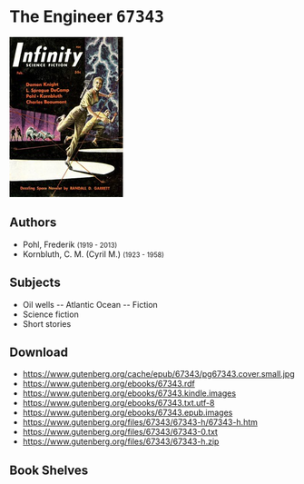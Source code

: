 # The Engineer <kbd>67343</kbd>

![](./cover.medium.jpg "")

## Authors


 - Pohl, Frederik <small>(1919 - 2013)</small>
 - Kornbluth, C. M. (Cyril M.) <small>(1923 - 1958)</small>

## Subjects


 - Oil wells -- Atlantic Ocean -- Fiction
 - Science fiction
 - Short stories

## Download


 - https://www.gutenberg.org/cache/epub/67343/pg67343.cover.small.jpg
 - https://www.gutenberg.org/ebooks/67343.rdf
 - https://www.gutenberg.org/ebooks/67343.kindle.images
 - https://www.gutenberg.org/ebooks/67343.txt.utf-8
 - https://www.gutenberg.org/ebooks/67343.epub.images
 - https://www.gutenberg.org/files/67343/67343-h/67343-h.htm
 - https://www.gutenberg.org/files/67343/67343-0.txt
 - https://www.gutenberg.org/files/67343/67343-h.zip

## Book Shelves


